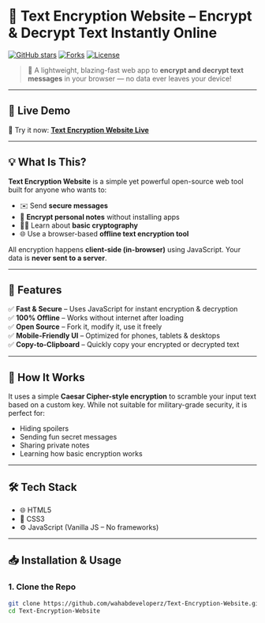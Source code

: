 # 🔐 Text Encryption Website – Encrypt & Decrypt Text Instantly Online

[![GitHub stars](https://img.shields.io/github/stars/wahabdeveloperz/Text-Encryption-Website?style=social)](https://github.com/wahabdeveloperz/Text-Encryption-Website/stargazers)
[![Forks](https://img.shields.io/github/forks/wahabdeveloperz/Text-Encryption-Website?style=social)](https://github.com/wahabdeveloperz/Text-Encryption-Website/network)
[![License](https://img.shields.io/github/license/wahabdeveloperz/Text-Encryption-Website)](LICENSE)

> 🚀 A lightweight, blazing-fast web app to **encrypt and decrypt text messages** in your browser — no data ever leaves your device!

---

## 🌟 Live Demo

🔗 Try it now: **[Text Encryption Website Live](https://wahabdeveloperz.github.io/Text-Encryption-Website/)**

---

## 💡 What Is This?

**Text Encryption Website** is a simple yet powerful open-source web tool built for anyone who wants to:

- ✉️ Send **secure messages**
- 🔐 **Encrypt personal notes** without installing apps
- 👨‍💻 Learn about **basic cryptography**
- 🌐 Use a browser-based **offline text encryption tool**

All encryption happens **client-side (in-browser)** using JavaScript. Your data is **never sent to a server**.

---

## 🔑 Features

✅ **Fast & Secure** – Uses JavaScript for instant encryption & decryption  
✅ **100% Offline** – Works without internet after loading  
✅ **Open Source** – Fork it, modify it, use it freely  
✅ **Mobile-Friendly UI** – Optimized for phones, tablets & desktops  
✅ **Copy-to-Clipboard** – Quickly copy your encrypted or decrypted text

---

## 🧠 How It Works

It uses a simple **Caesar Cipher-style encryption** to scramble your input text based on a custom key. While not suitable for military-grade security, it is perfect for:

- Hiding spoilers
- Sending fun secret messages
- Sharing private notes
- Learning how basic encryption works

---

## 🛠️ Tech Stack

- 🌐 HTML5
- 🎨 CSS3
- ⚙️ JavaScript (Vanilla JS – No frameworks)

---

## 📥 Installation & Usage

### 1. Clone the Repo

```bash
git clone https://github.com/wahabdeveloperz/Text-Encryption-Website.git
cd Text-Encryption-Website

